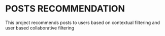 # POSTS RECOMMENDATION

This project recommends posts to users based on contextual filtering and user based collaborative filtering
